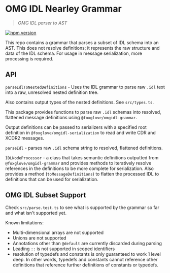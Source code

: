 # OMG IDL Nearley Grammar

> _OMG IDL parser to AST_

[![npm version](https://img.shields.io/npm/v/@foxglove/omgidl-parser.svg?style=flat)](https://www.npmjs.com/package/@foxglove/omgidl-parser)

This repo contains a grammar that parses a subset of IDL schema into an AST. This does not resolve definitions; it represents the raw structure and data of the IDL schema. For usage in message serialization, more processing is required.

## API

`parseIdlToNestedDefinitions` - Uses the IDL grammar to parse raw `.idl` text into a raw, unresolved nested definition tree.

Also contains output types of the nested definitions. See `src/types.ts`.

This package provides functions to parse raw `.idl` schemas into resolved, flattened message definitions using `@foxglove/omgidl-grammar`.

Output definitions can be passed to serializers with a specified root definition in `@foxglove/omgidl-serialization` to read and write CDR and XCDR2 messages.

`parseIdl` - parses raw `.idl` schema string to resolved, flattened definitions.

`IDLNodeProcessor` - a class that takes semantic definitions outputted from `@foxglove/omgidl-grammar` and provides methods to iteratively resolve references in the definitions to be more complete for serialization. Also provides a method (`toMessageDefinitions`) to flatten the processed IDL to definitions that can be used for serialization.

## OMG IDL Subset Support

Check `src/parse.test.ts` to see what is supported by the grammar so far and what isn't supported yet.

Known limitations:

- Multi-dimensional arrays are not supported
- Unions are not supported
- Annotations other than `@default` are currently discarded during parsing
- Leading `::` is not supported in scoped identifiers
- resolution of typedefs and constants is only guaranteed to work 1 level deep. In other words, typedefs and constants cannot reference other definitions that reference further definitions of constants or typedefs.
